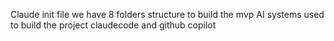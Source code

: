 Claude init file 
we have 8 folders structure to build the mvp
AI systems used to build the project claudecode and github copilot